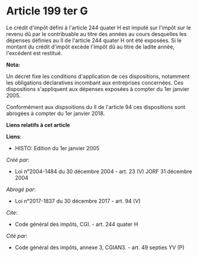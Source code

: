 # Article 199 ter G

Le crédit d'impôt défini à l'article 244 quater H est imputé sur l'impôt sur le revenu dû par le contribuable au titre des
années au cours desquelles les dépenses définies au II de l'article 244 quater H ont été exposées. Si le montant du crédit
d'impôt excède l'impôt dû au titre de ladite année, l'excédent est restitué.

**Nota:**

Un décret fixe les conditions d'application de ces dispositions, notamment les obligations déclaratives incombant aux
entreprises concernées. Ces dispositions s'appliquent aux dépenses exposées à compter du 1er janvier 2005.

Conformément aux dispsoitions du II de l'article 94 ces dispositions sont abrogées à compter du 1er janvier 2018.

**Liens relatifs à cet article**

**Liens**:

  - HISTO: Edition du 1er janvier 2005

_Créé par_:

  - Loi n°2004-1484 du 30 décembre 2004 - art. 23 (V) JORF 31 décembre 2004

_Abrogé par_:

  - Loi n°2017-1837 du 30 décembre 2017 - art. 94 (V)

_Cite_:

  - Code général des impôts, CGI. - art. 244 quater H

_Cité par_:

  - Code général des impôts, annexe 3, CGIAN3. - art. 49 septies YV (P)
